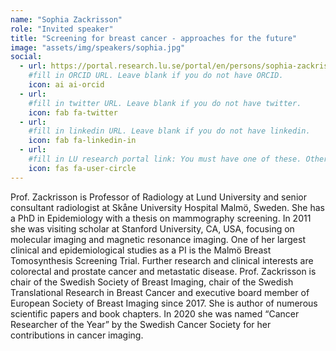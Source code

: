 ```yaml
---
name: "Sophia Zackrisson"
role: "Invited speaker"
title: "Screening for breast cancer - approaches for the future"
image: "assets/img/speakers/sophia.jpg"
social:
  - url: https://portal.research.lu.se/portal/en/persons/sophia-zackrisson(53170e8b-279b-4e6a-8f63-0212cfb27797).html
    #fill in ORCID URL. Leave blank if you do not have ORCID.
    icon: ai ai-orcid
  - url:
    #fill in twitter URL. Leave blank if you do not have twitter.
    icon: fab fa-twitter
  - url:
    #fill in linkedin URL. Leave blank if you do not have linkedin.
    icon: fab fa-linkedin-in
  - url:
    #fill in LU research portal link: You must have one of these. Otherwise, leave blank.
    icon: fas fa-user-circle
---
```


Prof. Zackrisson is Professor of Radiology at Lund University and senior consultant radiologist at Skåne University Hospital Malmö, Sweden. She has a PhD in Epidemiology with a thesis on mammography screening. In 2011 she was visiting scholar at Stanford University, CA, USA, focusing on molecular imaging and magnetic resonance imaging. One of her largest clinical and epidemiological studies as a PI is the Malmö Breast Tomosynthesis Screening Trial. Further research and clinical interests are colorectal and prostate cancer and metastatic disease. Prof. Zackrisson is chair of the Swedish Society of Breast Imaging, chair of the Swedish Translational Research in Breast Cancer and executive board member of European Society of Breast Imaging since 2017. She is author of numerous scientific papers and book chapters. In 2020 she was named “Cancer Researcher of the Year” by the Swedish Cancer Society for her contributions in cancer imaging.
